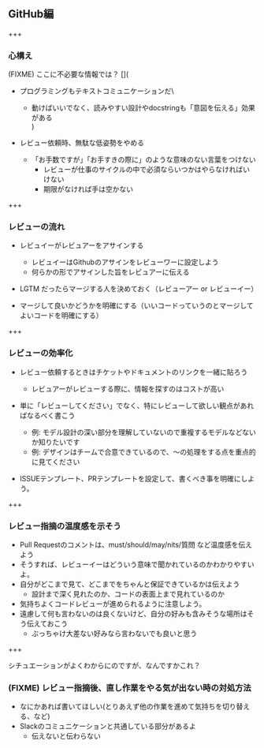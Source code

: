 ## GitHub編

+++

### 心構え

(FIXME) ここに不必要な情報では？
[](
* プログラミングもテキストコミュニケーションだ\
    * 動けばいいでなく、読みやすい設計やdocstringも「意図を伝える」効果がある\
)

* レビュー依頼時、無駄な低姿勢をやめる

    * 「お手数ですが」「お手すきの際に」のような意味のない言葉をつけない
        * レビューが仕事のサイクルの中で必須ならいつかはやらなければいけない
        * 期限がなければ手は空かない

+++

### レビューの流れ

* レビュイーがレビュアーをアサインする
    * レビュイーはGithubのアサインをレビューワーに設定しよう
    * 何らかの形でアサインした旨をレビュアーに伝える

* LGTM だったらマージする人を決めておく（レビューアー or レビューイー）
* マージして良いかどうかを明確にする（いいコードっていうのとマージしてよいコードを明確にする）

+++

### レビューの効率化

* レビュー依頼するときはチケットやドキュメントのリンクを一緒に貼ろう
    * レビュアーがレビューする際に、情報を探すのはコストが高い

* 単に「レビューしてください」でなく、特にレビューして欲しい観点があればなるべく書こう
    * 例: モデル設計の深い部分を理解していないので重複するモデルなどないか知りたいです
    * 例: デザインはチームで合意できているので、〜の処理をする点を重点的に見てください

* ISSUEテンプレート、PRテンプレートを設定して、書くべき事を明確にしよう。


+++

### レビュー指摘の温度感を示そう


* Pull Requestのコメントは、must/should/may/nits/質問 など温度感を伝えよう
* そうすれば、レビューイーはどういう意味で聞かれているのかわかりやすいよ。
* 自分がどこまで見て、どこまでをちゃんと保証できているかは伝えよう
    * 設計まで深く見れたのか、コードの表面上まで見れているのか
* 気持ちよくコードレビューが進められるように注意しよう。
* 遠慮して何も言わないのは良くないけど、自分の好みも含みそうな場所はそう伝えておこう
    * ぶっちゃけ大差ない好みなら言わないでも良いと思う



+++

シチュエーションがよくわからにのですが、なんですかこれ？
### (FIXME) レビュー指摘後、直し作業をやる気が出ない時の対処方法

* なにかあれば書いてほしい(とりあえず他の作業を進めて気持ちを切り替える、など)
* Slackのコミュニケーションと共通している部分があるよ
    * 伝えないと伝わらない
